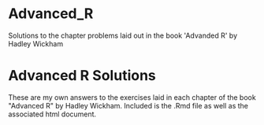 # Advanced_R
Solutions to the chapter problems laid out in the book 'Advanded R' by Hadley Wickham

# Advanced R Solutions  
  
These are my own answers to the exercises laid in each chapter of the book "Advanced R" by Hadley Wickham. Included is the .Rmd file as well as the associated html document.  
